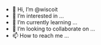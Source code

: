 - 👋 Hi, I’m @wiscoit
- 👀 I’m interested in ...
- 🌱 I’m currently learning ...
- 💞️ I’m looking to collaborate on ...
- 📫 How to reach me ...

<!---
wiscoit/wiscoit is a ✨ special ✨ repository because its `README.md` (this file) appears on your GitHub profile.
You can click the Preview link to take a look at your changes.
--->
